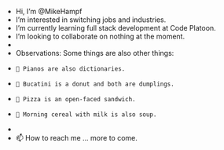 - Hi, I’m @MikeHampf
- I’m interested in switching jobs and industries.
- I’m currently learning full stack development at Code Platoon.
- I’m looking to collaborate on nothing at the moment.
- 
- Observations:  Some things are also other things:
-     💞️ Pianos are also dictionaries.
-     💞️ Bucatini is a donut and both are dumplings.
-     💞️ Pizza is an open-faced sandwich.
-     💞️ Morning cereal with milk is also soup.
-     
- 📫 How to reach me ... more to come.

<!---
MikeHampf/MikeHampf is a ✨ special ✨ repository because its `README.md` (this file) appears on your GitHub profile.
You can click the Preview link to take a look at your changes.
--->
